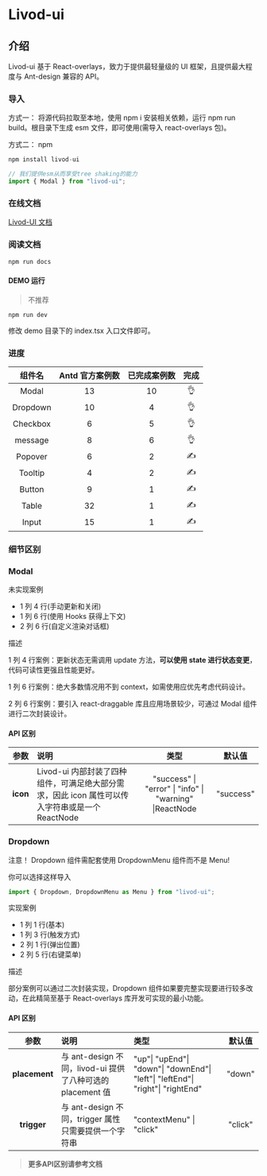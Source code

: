 # Livod-ui

## 介绍

Livod-ui 基于 React-overlays，致力于提供最轻量级的 UI 框架，且提供最大程度与 Ant-design 兼容的 API。

### 导入

方式一： 将源代码拉取至本地，使用 npm i 安装相关依赖，运行 npm run build。根目录下生成 esm 文件，即可使用(需导入 react-overlays 包)。

方式二： npm

```js
npm install livod-ui
```

```js
// 我们提供esm从而享受tree shaking的能力
import { Modal } from "livod-ui";
```

### 在线文档

[Livod-UI 文档](https://livod.gitee.io/livod-ui/)

### 阅读文档

```js
npm run docs
```

#### DEMO 运行

> 不推荐

```
npm run dev
```

修改 demo 目录下的 index.tsx 入口文件即可。

### 进度

|  组件名  | Antd 官方案例数 | 已完成案例数 | 完成 |
| :------: | :-------------: | :----------: | :--: |
|  Modal   |       13        |      10      |  👌  |
| Dropdown |       10        |      4       |  👌  |
| Checkbox |        6        |      5       |  👌   |
| message  |        8        |      6       |  👌   |
| Popover  |        6        |      2       |  ✍️   |
| Tooltip  |        4        |      2       |  ✍️   |
|  Button  |        9        |      1       |  ✍️   |
|  Table   |       32        |      1       |  ✍️   |
| Input | 15 | 1 | ✍️ |

### 细节区别

### Modal

未实现案例

- 1 列 4 行(手动更新和关闭)
- 1 列 6 行(使用 Hooks 获得上下文)
- 2 列 6 行(自定义渲染对话框)

描述

1 列 4 行案例：更新状态无需调用 update 方法，**可以使用 state 进行状态变更**，代码可读性更强且性能更好。

1 列 6 行案例：绝大多数情况用不到 context，如需使用应优先考虑代码设计。

2 列 6 行案例：要引入 react-draggable 库且应用场景较少，可通过 Modal 组件进行二次封装设计。

#### API 区别

|   参数   | 说明                                                                                            |                          类型                           |  默认值   |
| :------: | :---------------------------------------------------------------------------------------------- | :-----------------------------------------------------: | :-------: |
| **icon** | Livod-ui 内部封装了四种组件，可满足绝大部分需求，因此 icon 属性可以传入字符串或是一个 ReactNode | "success" \| "error" \| "info" \| "warning" \|ReactNode | "success" |

### Dropdown

注意！ Dropdown 组件需配套使用 DropdownMenu 组件而不是 Menu!

你可以选择这样导入

```js
import { Dropdown, DropdownMenu as Menu } from "livod-ui";
```

实现案例

- 1 列 1 行(基本)
- 1 列 3 行(触发方式)
- 2 列 1 行(弹出位置)
- 2 列 5 行(右键菜单)

描述

部分案例可以通过二次封装实现，Dropdown 组件如果要完整实现要进行较多改动，在此精简至基于 React-overlays 库开发可实现的最小功能。

#### API 区别

|     参数      | 说明                                                       | 类型                                                                            | 默认值  |
| :-----------: | :--------------------------------------------------------- | :------------------------------------------------------------------------------ | :-----: |
| **placement** | 与 ant-design 不同，livod-ui 提供了八种可选的 placement 值 | "up"\| "upEnd"\| "down"\| "downEnd"\| "left"\| "leftEnd"\| "right"\| "rightEnd" | "down"  |
|  **trigger**  | 与 ant-design 不同，trigger 属性只需要提供一个字符串       | "contextMenu" \| "click"                                                        | "click" |



>  **更多API区别请参考文档**



